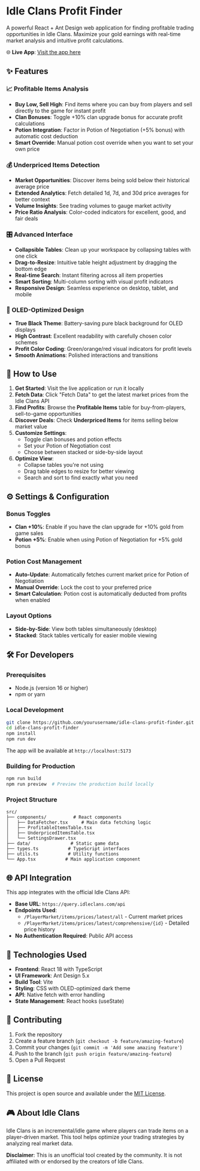 # Idle Clans Profit Finder

A powerful React + Ant Design web application for finding profitable trading opportunities in Idle Clans. Maximize your gold earnings with real-time market analysis and intuitive profit calculations.

🌐 **Live App**: [Visit the app here](https://idle-clans-profit-finder.vercel.app/)

## ✨ Features

### 📈 Profitable Items Analysis
- **Buy Low, Sell High**: Find items where you can buy from players and sell directly to the game for instant profit
- **Clan Bonuses**: Toggle +10% clan upgrade bonus for accurate profit calculations
- **Potion Integration**: Factor in Potion of Negotiation (+5% bonus) with automatic cost deduction
- **Smart Override**: Manual potion cost override when you want to set your own price

### 💰 Underpriced Items Detection  
- **Market Opportunities**: Discover items being sold below their historical average price
- **Extended Analytics**: Fetch detailed 1d, 7d, and 30d price averages for better context
- **Volume Insights**: See trading volumes to gauge market activity
- **Price Ratio Analysis**: Color-coded indicators for excellent, good, and fair deals

### 🎛️ Advanced Interface
- **Collapsible Tables**: Clean up your workspace by collapsing tables with one click
- **Drag-to-Resize**: Intuitive table height adjustment by dragging the bottom edge
- **Real-time Search**: Instant filtering across all item properties
- **Smart Sorting**: Multi-column sorting with visual profit indicators
- **Responsive Design**: Seamless experience on desktop, tablet, and mobile

### 🎨 OLED-Optimized Design
- **True Black Theme**: Battery-saving pure black background for OLED displays
- **High Contrast**: Excellent readability with carefully chosen color schemes
- **Profit Color Coding**: Green/orange/red visual indicators for profit levels
- **Smooth Animations**: Polished interactions and transitions

## 🚀 How to Use

1. **Get Started**: Visit the live application or run it locally
2. **Fetch Data**: Click "Fetch Data" to get the latest market prices from the Idle Clans API
3. **Find Profits**: Browse the **Profitable Items** table for buy-from-players, sell-to-game opportunities
4. **Discover Deals**: Check **Underpriced Items** for items selling below market value
5. **Customize Settings**: 
   - Toggle clan bonuses and potion effects
   - Set your Potion of Negotiation cost
   - Choose between stacked or side-by-side layout
6. **Optimize View**: 
   - Collapse tables you're not using
   - Drag table edges to resize for better viewing
   - Search and sort to find exactly what you need

## ⚙️ Settings & Configuration

### Bonus Toggles
- **Clan +10%**: Enable if you have the clan upgrade for +10% gold from game sales
- **Potion +5%**: Enable when using Potion of Negotiation for +5% gold bonus

### Potion Cost Management
- **Auto-Update**: Automatically fetches current market price for Potion of Negotiation
- **Manual Override**: Lock the cost to your preferred price
- **Smart Calculation**: Potion cost is automatically deducted from profits when enabled

### Layout Options
- **Side-by-Side**: View both tables simultaneously (desktop)
- **Stacked**: Stack tables vertically for easier mobile viewing

## 🛠️ For Developers

### Prerequisites
- Node.js (version 16 or higher)
- npm or yarn

### Local Development
```bash
git clone https://github.com/yourusername/idle-clans-profit-finder.git
cd idle-clans-profit-finder
npm install
npm run dev
```

The app will be available at `http://localhost:5173`

### Building for Production
```bash
npm run build
npm run preview  # Preview the production build locally
```

### Project Structure
```
src/
├── components/          # React components
│   ├── DataFetcher.tsx     # Main data fetching logic
│   ├── ProfitableItemsTable.tsx
│   ├── UnderpricedItemsTable.tsx
│   └── SettingsDrawer.tsx
├── data/               # Static game data
├── types.ts           # TypeScript interfaces
├── utils.ts           # Utility functions
└── App.tsx           # Main application component
```

## 🌐 API Integration

This app integrates with the official Idle Clans API:
- **Base URL**: `https://query.idleclans.com/api`
- **Endpoints Used**:
  - `/PlayerMarket/items/prices/latest/all` - Current market prices
  - `/PlayerMarket/items/prices/latest/comprehensive/{id}` - Detailed price history
- **No Authentication Required**: Public API access

## 📱 Technologies Used

- **Frontend**: React 18 with TypeScript
- **UI Framework**: Ant Design 5.x
- **Build Tool**: Vite
- **Styling**: CSS with OLED-optimized dark theme
- **API**: Native fetch with error handling
- **State Management**: React hooks (useState)

## 🤝 Contributing

1. Fork the repository
2. Create a feature branch (`git checkout -b feature/amazing-feature`)
3. Commit your changes (`git commit -m 'Add some amazing feature'`)
4. Push to the branch (`git push origin feature/amazing-feature`)
5. Open a Pull Request

## 📄 License

This project is open source and available under the [MIT License](LICENSE).

## 🎮 About Idle Clans

Idle Clans is an incremental/idle game where players can trade items on a player-driven market. This tool helps optimize your trading strategies by analyzing real market data.

**Disclaimer**: This is an unofficial tool created by the community. It is not affiliated with or endorsed by the creators of Idle Clans.
